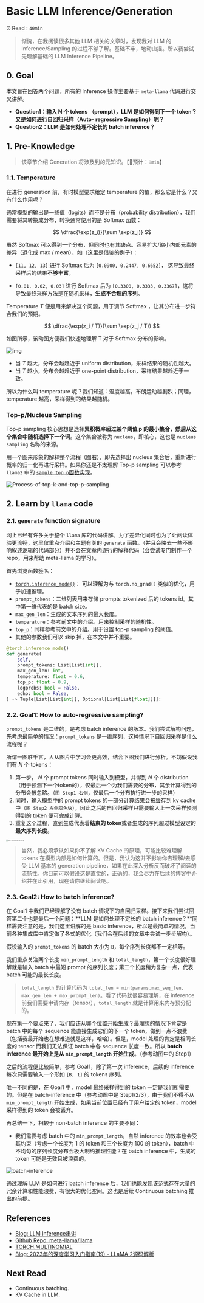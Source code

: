 # Basic LLM Inference/Generation

⏰ Read : `40min`

> 惭愧，在我阅读很多其他 LLM 相关的文章时，发现我对 LLM 的 Inference/Sampling 的过程不够了解。基础不牢，地动山摇。所以我尝试先理解基础的 LLM Inference Pipeline。

## 0. Goal

本文旨在回答两个问题，所有的 Inference 操作主要基于 `meta-llama` 代码进行交叉讲解。

- **Question1：输入 N 个 tokens （prompt），LLM 是如何得到下一个 token？又是如何进行自回归采样（Auto- regressive Sampling）呢？**
- **Question2：LLM 是如何处理不定长的 batch inference？**

## 1. Pre-Knowledge

> 该章节介绍 Generation 将涉及到的元知识。【📖预计：`8min`】

### 1.1. Temperature

在进行 generation 前，有时模型要求给定 temperature 的值，那么它是什么？又有什么作用呢？

通常模型的输出是一些值（logits）而不是分布（probability distribution），我们需要将其转换成分布，转换通常使用的是 Softmax 函数：

$$
\dfrac{\exp(z_i)}{\sum \exp(z_j)}
$$

虽然 Softmax 可以得到一个分布，但同时也有其缺点。容易扩大/缩小内部元素的差异（退化成 max / mean），如（这里是借鉴的例子）：

- `[11, 12, 13]` 进行 Softmax 后为 `[0.0900, 0.2447, 0.6652]`， 这导致最终采样后的结果**不够丰富**。

- `[0.01, 0.02, 0.03]` 进行 Softmax 后为 `[0.3300, 0.3333, 0.3367]`，这将导致最终采样方法是在随机采样，**生成不合理的序列**。

Temperature $T$ 便是用来解决这个问题，用于调节 Softmax ，让其分布进一步符合我们的预期。

$$
\dfrac{\exp(z_i / T)}{\sum \exp(z_j / T)}
$$

如图所示，该动图方便我们快速地理解 T 对于 Softmax 分布的影响。

<img src="./assets/temperature.gif" alt="img" />

- 当 $T$ 越大，分布会越趋近于 uniform distribution，采样结果的随机性越大。
- 当 $T$ 越小，分布会越趋近于 one-point distribution，采样结果越趋近于一致。

所以为什么叫 temperature 呢？我们知道：温度越高，布朗运动越剧烈；同理，temperature 越高，采样得到的结果越随机。

### Top-p/Nucleus Sampling

Top-p sampling 核心思想是选择**累积概率超过某个阈值 p 的最小集合，然后从这个集合中随机选择下一个词**。这个集合被称为 `nucleus`，即核心，这也是 `nucleus sampling` 名称的来源。

用一个图来形象的解释整个流程（图右），即先选择出 nucleus 集合后，重新进行概率的归一化再进行采样。如果你还是不太理解 Top-p sampling 可以参考 `llama2` 中的 [`sample_top_p`函数实现](https://github.com/meta-llama/llama/blob/main/llama/generation.py#L398-L421)。

<img src="./assets/Process-of-top-k-and-top-p-sampling.png" alt="Process-of-top-k-and-top-p-sampling" />

## 2. Learn by `llama` code 

### 2.1. `generate` function signature

网上已经有许多关于整个 `llama` 库的代码讲解。为了差异化同时也为了让阅读体验更流畅，这里仅重点介绍和主题有关的 `generate` 函数。（并且会略去一些不影响叙述逻辑的代码部分）并不会在文章内逐行的解释代码（会尝试专门制作一个 repo，用来帮助 meta-llama 的学习）。

首先浏览函数签名：

- [`torch.inference_mode()`](https://pytorch.org/docs/stable/generated/torch.inference_mode.html)： 可以理解为与 `torch.no_grad()` 类似的优化，用于加速推理。
- `prompt_tokens`：二维列表用来存储 prompts tokenized 后的 tokens id。其中第一维代表的是 batch size。
- `max_gen_len`：生成的文本序列的最大长度。
- `temperature`：参考前文中的介绍。用来控制采样的随机性。
- `top_p`：同样参考前文中的介绍。用于设置 top-p sampling 的阈值。
- 其他的参数我们可以 skip 掉，在本文中并不重要。

```python
@torch.inference_mode()
def generate(
    self,
    prompt_tokens: List[List[int]],
    max_gen_len: int,
    temperature: float = 0.6,
    top_p: float = 0.9,
    logprobs: bool = False,
    echo: bool = False,
) -> Tuple[List[List[int]], Optional[List[List[float]]]]:
```

### 2.2. Goal1: How to auto-regressive sampling?

`prompt_tokens` 是二维的，是考虑 batch inference 的版本。我们尝试解构问题，先考虑最简单的情况：`prompt_tokens` 是一维序列，这种情况下自回归采样是什么流程呢？

所谓一图胜千言，人从图片中学习会更高效，结合下图我们进行分析。不妨假设我们有 $N$ 个 tokens：

1. 第一步， $N$ 个 prompt tokens 同时输入到模型，并得到 $N$ 个 distribution（用于预测下一个token的），仅最后一个为我们需要的分布，其余计算得到的分布会被忽略。（`图 Step1 右侧`，仅最后一个分布执行进一步的采样）
2. 同时，输入模型中的 prompt tokens 的一部分计算结果会被缓存到 kv cache 中（`图 Step2 左侧灰色块`），因此之后的自回归采样只需要输入上一次采样预测得到的 token 便可完成计算。
3. 重复这个过程，直到生成代表着**结束的 token**或者生成的序列超过模型设定的**最大序列长度**。

<img src="./assets/auto-regressive-sampling.png" alt="auto-regressive-sampling" style="zoom:25%;" />

> 当然，我必须承认如果你不了解 KV Cache 的原理，可能比较难理解 tokens 在模型内部是如何计算的。但是，我认为这并不影响你去理解/去感受 LLM 基本的 generation pipeline，如果在此深入分析反而破坏了阅读的流畅性。你目前可以假设这是直觉的，正确的，我会尽力在后续的博客中介绍并在此引用，现在请你继续阅读吧。

### 2.3. Goal2: How to batch inference?

在 Goal1 中我们已经理解了没有 batch 情况下的自回归采样。接下来我们尝试回答第二个也是最后一个问题：**LLM 是如何处理不定长的 batch inference？**同样需要注意的是，我们这里讲解的是 basic inference，所以是最简单的情况，当前各种集成库中肯定做了各式的优化（我们会在后续的文章中尝试一步步解构）。

假设输入的 `prompt_tokens` 的 batch 大小为 `B`，每个序列长度都不一定相等。

我们重点关注两个长度 `min_prompt_length` 和 `total_length`，第一个长度很好理解就是输入 batch 中最短 prompt 的序列长度；第二个长度稍为复杂一点，代表 batch 可能的最长长度。

> `total_length` 的计算代码为 `total_len = min(params.max_seq_len, max_gen_len + max_prompt_len)`。看了代码就很容易理解，在 inference 前我们需要申请内存（tensor），`total_length` 就是计算用来内存预分配的。

现在第一个要点来了，我们应该从哪个位置开始生成？最理想的情况下肯定是 batch 中的每个 sequence 能直接生成它们的下一个 token，做到一点不浪费（包括我最开始也在想难道就是这样，哈哈）。但是，model 处理的肯定是相同长度的 tensor 而我们无法保证 batch 中各 sequence 长度一致。所以 **batch inference 最开始上是从 `min_prompt_length` 开始生成**。（参考动图中的 Step1）

之后的流程便比较简单，参考 Goal1，除了第一次 inference，后续的 inference 每次只需要输入一个形如 `[B, 1]` 的 tokens 序列。

唯一不同的是，在 Goal1 中，model 最终采样得到的 token 一定是我们所需要的。但是在 batch-inference 中（参考动图中是 Step1/2/3），由于我们不得不从 `min_prompt_length` 开始生成，如果当前位置已经有了用户给定的 token，model 采样得到的 token 会被丢弃。

再总结一下，相较于 non-batch inference 的主要不同：

- 我们需要考虑 batch 中的 `min_prompt_length`，自然 inference 的效率也会受其约束（考虑一个长度为 $1$ 的 token 和三个长度为 $100$ 的 token），batch 中不均匀的序列长度分布会极大制约推理性能？在 batch inference 中，生成的 token 可能是无效且被浪费的。

<img src="./assets/batch-inference.gif" alt="batch-inference" />

通过理解 LLM 是如何进行 batch inference 后，我们也能发现该范式存在大量的冗余计算和性能浪费，有很大的优化空间。这也是后续 Continuous batching 推出的前提。

## References

- [Blog: LLM Inference串讲](https://xv44586.github.io/2023/03/10/llm-inf/index.html)
- [Github Repo: meta-llama/llama](https://github.com/meta-llama/llama)
- [TORCH.MULTINOMIAL](https://pytorch.org/docs/stable/generated/torch.multinomial.html#torch.multinomial)
- [Blog: 2023年的深度学习入门指南(19) - LLaMA 2源码解析](https://juejin.cn/post/7259738325031944247)

## Next Read

- Continuous batching.
- KV Cache in LLM.